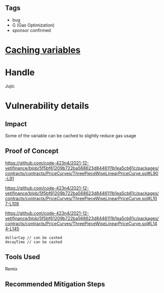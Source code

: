 ## Tags

- bug
- G (Gas Optimization)
- sponsor confirmed

# [Caching variables](https://github.com/code-423n4/2021-12-yetifinance-findings/issues/70) 

# Handle

Jujic


# Vulnerability details

## Impact
Some of the variable can be cached to slightly reduce gas usage

## Proof of Concept
https://github.com/code-423n4/2021-12-yetifinance/blob/5f5bf61209b722ba568623d8446111b1ea5cb61c/packages/contracts/contracts/PriceCurves/ThreePieceWiseLinearPriceCurve.sol#L90-L91

https://github.com/code-423n4/2021-12-yetifinance/blob/5f5bf61209b722ba568623d8446111b1ea5cb61c/packages/contracts/contracts/PriceCurves/ThreePieceWiseLinearPriceCurve.sol#L107-L108

https://github.com/code-423n4/2021-12-yetifinance/blob/5f5bf61209b722ba568623d8446111b1ea5cb61c/packages/contracts/contracts/PriceCurves/ThreePieceWiseLinearPriceCurve.sol#L144-L145

```
dollarCap // can be cashed
decayTime // can be cashed

```
## Tools Used
Remix

## Recommended Mitigation Steps


